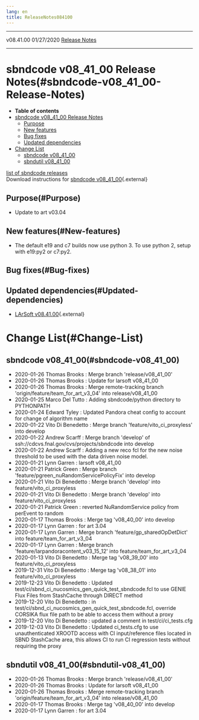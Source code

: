 ```yaml
---
lang: en
title: ReleaseNotes084100
---
```


  ----------- ------------ -- -- ------------------------------------------------------
  v08.41.00   01/27/2020         [Release Notes](ReleaseNotes084100.html)
  ----------- ------------ -- -- ------------------------------------------------------



sbndcode v08\_41\_00 Release Notes(#sbndcode-v08_41_00-Release-Notes)
======================================================================================

-   **Table of contents**
-   [sbndcode v08\_41\_00 Release
    Notes](#sbndcode-v08_41_00-Release-Notes)
    -   [Purpose](#Purpose)
    -   [New features](#New-features)
    -   [Bug fixes](#Bug-fixes)
    -   [Updated dependencies](#Updated-dependencies)
-   [Change List](#Change-List)
    -   [sbndcode v08\_41\_00](#sbndcode-v08_41_00)
    -   [sbndutil v08\_41\_00](#sbndutil-v08_41_00)

[list of sbndcode
releases](List_of_SBND_code_releases.html)\
Download instructions for [sbndcode
v08\_41\_00](http://scisoft.fnal.gov/scisoft/bundles/sbnd/v08_41_00/sbndcode-v08_41_00.html){.external}



Purpose(#Purpose)
----------------------------------

-   Update to art v03.04



New features(#New-features)
--------------------------------------------

-   The default e19 and c7 builds now use python 3. To use python 2,
    setup with e19:py2 or c7:py2.



Bug fixes(#Bug-fixes)
--------------------------------------



Updated dependencies(#Updated-dependencies)
------------------------------------------------------------

-   [LArSoft
    v08.41.00](https://cdcvs.fnal.gov/redmine/projects/larsoft/wiki/ReleaseNotes084100){.external}



Change List(#Change-List)
==========================================



sbndcode v08\_41\_00(#sbndcode-v08_41_00)
----------------------------------------------------------

-   2020-01-26 Thomas Brooks : Merge branch \'release/v08\_41\_00\'
-   2020-01-26 Thomas Brooks : Update for larsoft v08\_41\_00
-   2020-01-26 Thomas Brooks : Merge remote-tracking branch
    \'origin/feature/team\_for\_art\_v3\_04\' into release/v08\_41\_00
-   2020-01-25 Marco Del Tutto : Adding sbndcode/python directory to
    PYTHONPATH
-   2020-01-24 Edward Tyley : Updated Pandora cheat config to account
    for change of algorithm name
-   2020-01-22 Vito Di Benedetto : Merge branch
    \'feature/vito\_ci\_proxyless\' into develop
-   2020-01-22 Andrew Scarff : Merge branch \'develop\' of
    ssh://cdcvs.fnal.gov/cvs/projects/sbndcode into develop
-   2020-01-22 Andrew Scarff : Adding a new reco fcl for the new noise
    threshold to be used with the data driven noise model.
-   2020-01-21 Lynn Garren : larsoft v08\_41\_00
-   2020-01-21 Patrick Green : Merge branch
    \'feature/pgreen\_nuRandomServicePolicyFix\' into develop
-   2020-01-21 Vito Di Benedetto : Merge branch \'develop\' into
    feature/vito\_ci\_proxyless
-   2020-01-21 Vito Di Benedetto : Merge branch \'develop\' into
    feature/vito\_ci\_proxyless
-   2020-01-21 Patrick Green : reverted NuRandomService policy from
    perEvent to random
-   2020-01-17 Thomas Brooks : Merge tag \'v08\_40\_00\' into develop
-   2020-01-17 Lynn Garren : for art 3.04
-   2020-01-17 Lynn Garren : Merge branch
    \'feature/gp\_sharedOpDetDict\' into feature/team\_for\_art\_v3\_04
-   2020-01-17 Lynn Garren : Merge branch
    \'feature/larpandoracontent\_v03\_15\_12\' into
    feature/team\_for\_art\_v3\_04
-   2020-01-13 Vito Di Benedetto : Merge tag \'v08\_39\_00\' into
    feature/vito\_ci\_proxyless
-   2019-12-31 Vito Di Benedetto : Merge tag \'v08\_38\_01\' into
    feature/vito\_ci\_proxyless
-   2019-12-23 Vito Di Benedetto : Updated
    test/ci/sbnd\_ci\_nucosmics\_gen\_quick\_test\_sbndcode.fcl to use
    GENIE Flux Files from StashCache through DIRECT method
-   2019-12-20 Vito Di Benedetto : in
    test/ci/sbnd\_ci\_nucosmics\_gen\_quick\_test\_sbndcode.fcl,
    override CORSIKA flux file path to be able to access them without a
    proxy
-   2019-12-20 Vito Di Benedetto : updated a comment in
    test/ci/ci\_tests.cfg
-   2019-12-03 Vito Di Benedetto : Updated ci\_tests.cfg to use
    unauthenticated XROOTD access with CI input/reference files located
    in SBND StashCache area, this allows CI to run CI regression tests
    without requiring the proxy



sbndutil v08\_41\_00(#sbndutil-v08_41_00)
----------------------------------------------------------

-   2020-01-26 Thomas Brooks : Merge branch \'release/v08\_41\_00\'
-   2020-01-26 Thomas Brooks : Update for larsoft v08\_41\_00
-   2020-01-26 Thomas Brooks : Merge remote-tracking branch
    \'origin/feature/team\_for\_art\_v3\_04\' into release/v08\_41\_00
-   2020-01-17 Thomas Brooks : Merge tag \'v08\_40\_00\' into develop
-   2020-01-17 Lynn Garren : for art 3.04
